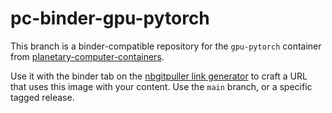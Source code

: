 # pc-binder-gpu-pytorch

This branch is a binder-compatible repository for the `gpu-pytorch` container from [planetary-computer-containers](https://github.com/microsoft/planetary-computer-containers).

Use it with the binder tab on the [nbgitpuller link generator](https://jupyterhub.github.io/nbgitpuller/link?tab=binder) to craft a URL that uses this image with your content. Use the `main` branch, or a specific tagged release.
